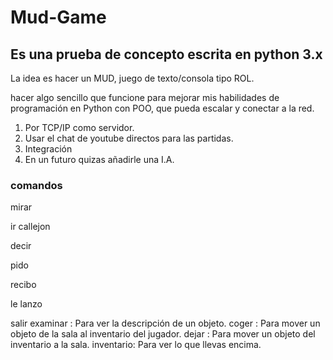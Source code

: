 # Mud-Game
## Es una prueba de concepto escrita en python 3.x

La idea es hacer un MUD, juego de texto/consola tipo ROL.

hacer algo sencillo que funcione para mejorar mis habilidades
de programación en Python con POO, que pueda escalar y conectar a la red.

1. Por TCP/IP como servidor.
2. Usar el chat de youtube directos para las partidas.
3. Integración
4. En un futuro quizas añadirle una I.A.

### comandos

mirar

ir callejon

decir

pido

recibo

le lanzo 

salir 
examinar <objeto>: Para ver la descripción de un objeto.
coger <objeto>: Para mover un objeto de la sala al inventario del jugador.
dejar <objeto>: Para mover un objeto del inventario a la sala.
inventario: Para ver lo que llevas encima.
